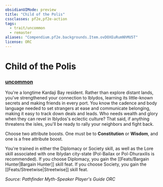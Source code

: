 ```yaml
---
obsidianUIMode: preview
title: "Child of the Polis"
cssclasses: pf2e,pf2e-action
tags:
  - trait/uncommon
  - remaster
aliases: "Compendium.pf2e.backgrounds.Item.ovDOXEuRumNhMU5T"
license: ORC
---
```

# Child of the Polis

### [uncommon](uncommon "Uncommon Rarity Trait")






You're a longtime Kardaji Bay resident. Rather than explore distant lands, you've strengthened your connection to Iblydos, learning its little-known secrets and making friends in every port. You know the cadence and body language needed to set strangers at ease and communicate belonging, making it easy to track down deals and leads. Who needs wealth and glory when they can revel in Iblydos's eclectic culture? That said, if anything threatens the isles, you'll be ready to rally your neighbors and fight back.

Choose two attribute boosts. One must be to **Constitution** or **Wisdom**, and one is a free attribute boost.

You're trained in either the Diplomacy or Society skill, as well as the Lore skill associated with one Iblydan city-state (Pol-Bailax or Pol-Dhuraxilis is recommended). If you choose Diplomacy, you gain the [[Feats/Bargain Hunter|Bargain Hunter]] skill feat. If you choose Society, you gain the [[Feats/Streetwise|Streetwise]] skill feat.

*Source: Pathfinder Myth-Speaker Player's Guide*
*ORC*